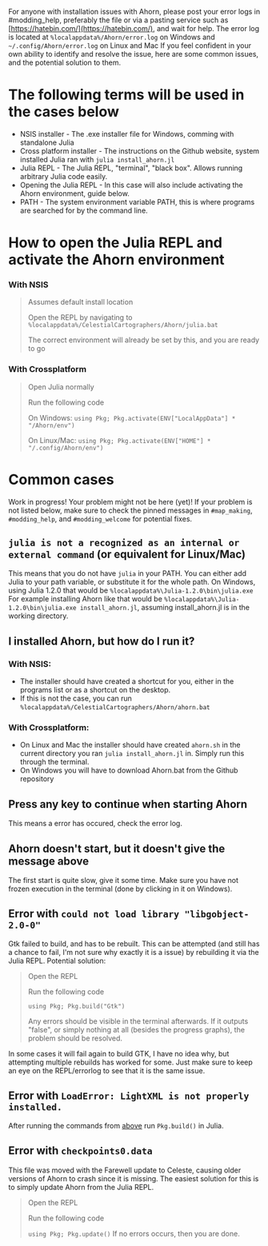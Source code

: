For anyone with installation issues with Ahorn, please post your error logs in #modding_help, preferably the file or via a pasting service such as [https://hatebin.com/](https://hatebin.com/), and wait for help.
The error log is located at `%localappdata%/Ahorn/error.log` on Windows and `~/.config/Ahorn/error.log` on Linux and Mac
If you feel confident in your own ability to identify and resolve the issue, here are some common issues, and the potential solution to them.

# The following terms will be used in the cases below
* NSIS installer - The .exe installer file for Windows, comming with standalone Julia
* Cross platform installer - The instructions on the Github website, system installed Julia ran with `julia install_ahorn.jl`
* Julia REPL - The Julia REPL, "terminal", "black box". Allows running arbitrary Julia code easily.
* Opening the Julia REPL - In this case will also include activating the Ahorn environment, guide below.
* PATH - The system environment variable PATH, this is where programs are searched for by the command line.

# How to open the Julia REPL and activate the Ahorn environment
### With NSIS
> Assumes default install location
> 
> Open the REPL by navigating to `%localappdata%/CelestialCartographers/Ahorn/julia.bat`
> 
> The correct environment will already be set by this, and you are ready to go

### With Crossplatform
> Open Julia normally
> 
> Run the following code
> 
> On Windows: `using Pkg; Pkg.activate(ENV["LocalAppData"] * "/Ahorn/env")`
> 
> On Linux/Mac: `using Pkg; Pkg.activate(ENV["HOME"] * "/.config/Ahorn/env")`

# Common cases
Work in progress! Your problem might not be here (yet)!
If your problem is not listed below, make sure to check the pinned messages in `#map_making`, `#modding_help`, and `#modding_welcome` for potential fixes.

## `julia is not a recognized as an internal or external command` (or equivalent for Linux/Mac)
This means that you do not have `julia` in your PATH.
You can either add Julia to your path variable, or substitute it for the whole path.
On Windows, using Julia 1.2.0 that would be `%localappdata%\Julia-1.2.0\bin\julia.exe`
For example installing Ahorn like that would be `%localappdata%\Julia-1.2.0\bin\julia.exe install_ahorn.jl`, assuming install_ahorn.jl is in the working directory.

## I installed Ahorn, but how do I run it?
### With NSIS:
* The installer should have created a shortcut for you, either in the programs list or as a shortcut on the desktop. 
* If this is not the case, you can run `%localappdata%/CelestialCartographers/Ahorn/ahorn.bat`

### With Crossplatform:
* On Linux and Mac the installer should have created `ahorn.sh` in the current directory you ran `julia install_ahorn.jl` in. Simply run this through the terminal.
* On Windows you will have to download Ahorn.bat from the Github repository
## Press any key to continue when starting Ahorn
This means a error has occured, check the error log.

## Ahorn doesn't start, but it doesn't give the message above
The first start is quite slow, give it some time. Make sure you have not frozen execution in the terminal (done by clicking in it on Windows).

## Error with `could not load library "libgobject-2.0-0"`
Gtk failed to build, and has to be rebuilt.
This can be attempted (and still has a chance to fail, I'm not sure why exactly it is a issue) by rebuilding it via the Julia REPL.
Potential solution:
> Open the REPL
> 
> Run the following code
> 
> `using Pkg; Pkg.build("Gtk")`
> 
> Any errors should be visible in the terminal afterwards. If it outputs "false", or simply nothing at all (besides the progress graphs), the problem should be resolved.

In some cases it will fail again to build GTK, I have no idea why, but attempting multiple rebuilds has worked for some. Just make sure to keep an eye on the REPL/errorlog to see that it is the same issue.

## Error with `LoadError: LightXML is not properly installed.`
After running the commands from [above](https://github.com/EverestAPI/Resources/wiki/Ahorn-Installation-Help/_edit#with-crossplatform "crossplatfrom") run `Pkg.build()` in Julia.


## Error with `checkpoints0.data`
This file was moved with the Farewell update to Celeste, causing older versions of Ahorn to crash since it is missing.
The easiest solution for this is to simply update Ahorn from the Julia REPL.
> Open the REPL
> 
> Run the following code
> 
> `using Pkg; Pkg.update()`
If no errors occurs, then you are done. 